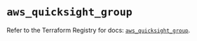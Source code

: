 # `aws_quicksight_group`

Refer to the Terraform Registry for docs: [`aws_quicksight_group`](https://registry.terraform.io/providers/hashicorp/aws/4.67.0/docs/resources/quicksight_group).

